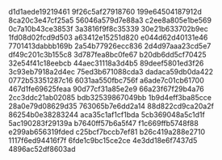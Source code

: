 d1d1aede19219461
9f26c5af27918760
199e64504187912d
8ca20c3e47cf25a5
56046a579d7e88a3
c2ee8a805e1be569
0c7a10b43ce3853f
3a3816f9f8c35339
30e21b633702b9ec
1fd08d02fcd9d503
a63412e15251d820
e044d62d40131e46
7701413dabbb169b
2a54b77926ecc836
2d4d97aaa23cd5e7
df49c201c3b155c8
3d787fea8bc0fe67
b20db6dd5cf70425
32e54f41c18eebcb
44aec31118a3d4b5
89deef5801ed3f26
3c93eb7918a2d4ec
75ed3b671088cda3
dadaca59db0da422
0772b53351287c16
6031aa550fbc756f
a6ade7c01cb61700
467d1fe69625feaa
90d77cf31a85e2e9
66a23f67f29b4a76
2cc3ddc21ab02085
bdb32539867049bb
1b9d4eff3ba85cce
28a0e79d08629d35
763065b7e6dd2a14
88d822cd9ca20a2f
86254b0e38283244
aca35c1af1cf1bda
5cb369048a5c1d1f
5ac190283f29139a
b7640ff57b6a5f47
f1c669ffb5748f88
e299ab656319fded
c25bcf7bccb7ef81
b26c419a288e2710
1117f6ed94416f7f
6fde1c9bc15ce2ce
4e3dd18e6f7437d5
4896ac52df8603ad
